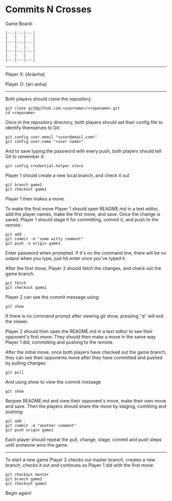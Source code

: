 # Commits N Crosses

Game Board:

    |---|---|---|
    |   |   |   |
    |---|---|---|
    |   |   |   |
    |---|---|---|
    |   |   |   |
    |---|---|---|

---

Player X: [Arianha]

Player O: [ari-anha]

---

Both players should clone the repository:

    git clone git@github.com:<username>/<reponame>.git
    cd <reponame>

Once in the repository directory, both players should set their config file to identify themselves to Git:

    git config user.email "<user@email.com>"
    git config user.name "<user name>"

And to save typing the password with every push, both players should tell Git to remember it:

    git config credential.helper store

Player 1 should create a new local branch, and check it out

    git branch game1
    git checkout game1

Player 1 then makes a move.

To make the first move Player 1 should open README.md in a text editor, add the player names, make the first move, and save. Once the change is saved, Player 1 should stage it for committing, commit it, and push to the remote:

    git add .
    git commit -m "some witty comment"
    git push -u origin game1

Enter password when prompted. If it's on the command line, there will be no output when you type, just hit enter once you've typed it.
  
 After the first move, Player 2 should fetch the changes, and check out the game branch.

    git fetch
    git checkout game1

Player 2 can see the commit message using:

    git show

If there is no command prompt after viewing git show, pressing "q" will exit the viewer.

Player 2 should then open the README.md in a text editor to see their opponent's first move. They should then make a move in the same way Player 1 did, committing and pushing to the remote.

After the initial move, once both players have checked out the game branch, they can see their opponents move after they have committed and pushed by pulling changes:

    git pull

And using show to view the commit message

    git show

Reopen README.md and view their opponent's move, make their own move and save. Then the players should share the move by staging, comitting and pushing:

    git add .
    git commit -m "another comment"
    git push origin game1

Each player should repeat the pull, change, stage, commit and push steps until someone wins the game.

---

To start a new game Player 2 checks out master branch, creates a new branch, checks it out and continues as Player 1 did with the first move:

    git checkout master
    git branch game2
    git checkout game2

Begin again!
